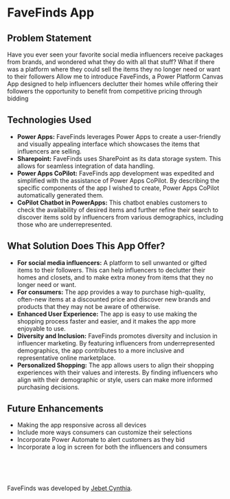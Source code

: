 # FaveFinds App

## Problem Statement
Have you ever seen your favorite social media influencers receive packages from brands, and wondered what they do with all that stuff? What if there was a platform where they could sell the items they no longer need or want to their followers
Allow me to introduce FaveFinds, a Power Platform Canvas App designed to help influencers declutter their homes while offering their followers the opportunity to benefit from competitive pricing through bidding

## Technologies Used
* **Power Apps:** FaveFinds leverages Power Apps to create a user-friendly and visually appealing interface which showcases the items that influencers are selling.
* **Sharepoint:** 
FaveFinds uses SharePoint as its data storage system. This allows for seamless integration of data handling.
* **Power Apps CoPilot:** FaveFinds app development was expedited and simplified with the assistance of Power Apps CoPilot. By describing the specific components of the app I wished to create, Power Apps CoPilot automatically generated them.
* **CoPilot Chatbot in PowerApps:** This chatbot enables customers to check the availability of desired items and further refine their search to discover items sold by influencers from various demographics, including those who are underrepresented.

## What Solution Does This App Offer?
* **For social media influencers:** A platform to sell unwanted or gifted items to their followers. This can help influencers to declutter their homes and closets, and to make extra money from items that they no longer need or want.
* **For consumers:** The app provides a way to purchase high-quality, often-new items at a discounted price and discover new brands and products that they may not be aware of otherwise.
* **Enhanced User Experience:** The app is easy to use making the shopping process faster and easier, and it makes the app more enjoyable to use.
* **Diversity and Inclusion:** FaveFinds promotes diversity and inclusion in influencer marketing. By featuring influencers from underrepresented demographics, the app contributes to a more inclusive and representative online marketplace.
* **Personalized Shopping:** The app allows users to align their shopping experiences with their values and interests. By finding influencers who align with their demographic or style, users can make more informed purchasing decisions.

## Future Enhancements
* Making the app responsive across all devices
* Include more ways consumers can customize their selections
* Incorporate Power Automate to alert customers as they bid
* Incorporate a log in screen for both the influencers and consumers

</br>
</br>
</br>

FaveFinds was developed by [Jebet Cynthia](https://github.com/Jebet812).
